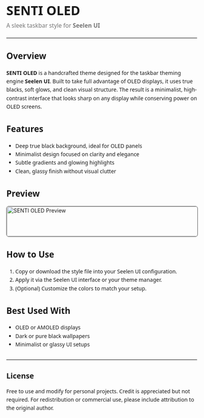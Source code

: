 <h1 style="font-family:Segoe UI, sans-serif; font-weight:700; font-size:2.4em; margin-bottom:0.2em;">
  SENTI OLED
</h1>
<p style="font-family:Segoe UI, sans-serif; font-size:1.1em; margin-top:0; color:#777;">
  A sleek taskbar style for <strong>Seelen UI</strong>
</p>

<hr style="border: none; border-top: 1px solid #ccc; margin: 1.5em 0;"/>

<h2 style="font-family:Segoe UI, sans-serif; font-weight:600; font-size:1.6em;">Overview</h2>
<p style="font-family:Segoe UI, sans-serif; font-size:1em; line-height:1.6;">
  <strong>SENTI OLED</strong> is a handcrafted theme designed for the taskbar theming engine <strong>Seelen UI</strong>. 
  Built to take full advantage of OLED displays, it uses true blacks, soft glows, and clean visual structure. 
  The result is a minimalist, high-contrast interface that looks sharp on any display while conserving power on OLED screens.
</p>

<h2 style="font-family:Segoe UI, sans-serif; font-weight:600; font-size:1.6em;">Features</h2>
<ul style="font-family:Segoe UI, sans-serif; font-size:1em; line-height:1.6;">
  <li>Deep true black background, ideal for OLED panels</li>
  <li>Minimalist design focused on clarity and elegance</li>
  <li>Subtle gradients and glowing highlights</li>
  <li>Clean, glassy finish without visual clutter</li>
</ul>

<h2 style="font-family:Segoe UI, sans-serif; font-weight:600; font-size:1.6em;">Preview</h2>
<img 
  src="https://github.com/user-attachments/assets/d65d0ccf-d351-4faf-a29b-7275e413ca8a" 
  alt="SENTI OLED Preview" 
  width="1410" 
  height="79" 
  style="border: 1px solid #444; border-radius: 6px; display:block; margin: 1em 0;"
/>

<h2 style="font-family:Segoe UI, sans-serif; font-weight:600; font-size:1.6em;">How to Use</h2>
<ol style="font-family:Segoe UI, sans-serif; font-size:1em; line-height:1.6;">
  <li>Copy or download the style file into your Seelen UI configuration.</li>
  <li>Apply it via the Seelen UI interface or your theme manager.</li>
  <li>(Optional) Customize the colors to match your setup.</li>
</ol>

<h2 style="font-family:Segoe UI, sans-serif; font-weight:600; font-size:1.6em;">Best Used With</h2>
<ul style="font-family:Segoe UI, sans-serif; font-size:1em; line-height:1.6;">
  <li>OLED or AMOLED displays</li>
  <li>Dark or pure black wallpapers</li>
  <li>Minimalist or glassy UI setups</li>
</ul>

<hr style="border: none; border-top: 1px solid #ccc; margin: 2em 0;"/>

<h2 style="font-family:Segoe UI, sans-serif; font-weight:600; font-size:1.4em;">License</h2>
<p style="font-family:Segoe UI, sans-serif; font-size:1em; line-height:1.6;">
  Free to use and modify for personal projects. Credit is appreciated but not required. 
  For redistribution or commercial use, please include attribution to the original author.
</p>
